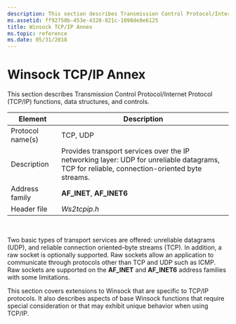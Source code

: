 ```yaml
---
description: This section describes Transmission Control Protocol/Internet Protocol (TCP/IP) functions, data structures, and controls.
ms.assetid: ff92750b-453e-4328-821c-1098de8e6125
title: Winsock TCP/IP Annex
ms.topic: reference
ms.date: 05/31/2018
---
```


# Winsock TCP/IP Annex

This section describes Transmission Control Protocol/Internet Protocol (TCP/IP) functions, data structures, and controls.



| Element          | Description                                                                                                                                 |
|------------------|---------------------------------------------------------------------------------------------------------------------------------------------|
| Protocol name(s) | TCP, UDP                                                                                                                                    |
| Description      | Provides transport services over the IP networking layer: UDP for unreliable datagrams, TCP for reliable, connection-oriented byte streams. |
| Address family   | **AF\_INET**, **AF\_INET6**                                                                                                                 |
| Header file      | *Ws2tcpip.h*                                                                                                                                |



 

Two basic types of transport services are offered: unreliable datagrams (UDP), and reliable connection oriented–byte streams (TCP). In addition, a raw socket is optionally supported. Raw sockets allow an application to communicate through protocols other than TCP and UDP such as ICMP. Raw sockets are supported on the **AF\_INET** and **AF\_INET6** address families with some limitations.

This section covers extensions to Winsock that are specific to TCP/IP protocols. It also describes aspects of base Winsock functions that require special consideration or that may exhibit unique behavior when using TCP/IP.

 

 



